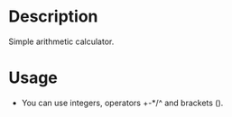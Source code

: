 # Description
Simple arithmetic calculator.

# Usage
* You can use integers, operators +-*/^ and brackets ().
